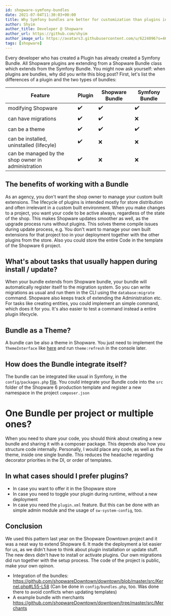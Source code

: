 ```yaml
---
id: shopware-symfony-bundles
date: 2021-07-04T11:30:03+00:00
title: Why Symfony bundles are better for customization than plugins in Shopware projects
author: Shyim
author_title: Developer @ Shopware
author_url: https://github.com/shyim
author_image_url: https://avatars3.githubusercontent.com/u/6224096?s=460&u=18be3a2d46f07dd42fc2b6dee9b4b9b68bca28d2&v=4
tags: [shopware]
---
```


Every developer who has created a Plugin has already created a Symfony Bundle. All Shopware plugins are extending from a Shopware Bundle class which extends from the Symfony Bundle.
You might now ask yourself: when plugins are bundles, why did you write this blog post? First, let's list the differences of a plugin and the two types of bundles:

| Feature                                            	| Plugin 	| Shopware Bundle 	| Symfony Bundle 	|
|----------------------------------------------------	|--------	|-----------------	|----------------	|
| modifying Shopware                                 	| ✔️      	| ✔️               	| ✔️              	|
| can have migrations                                	| ✔️      	| ✔️               	| ❌              	|
| can be a theme                                     	| ✔️      	| ✔️               	| ✔️              	|
| can be installed, uninstalled (lifecyle)           	| ✔️      	| ❌               	| ❌              	|
| can be managed by the shop owner in administration 	| ✔️      	| ❌               	| ❌              	|

## The benefits of working with a Bundle

As an agency, you don't want the shop owner to manage your custom built extensions. The lifecycle of plugins is intended mostly for store distribution and often irrelevant in a custom built environment.
When you make changes to a project, you want your code to be active always, regardless of the state of the shop. This makes Shopware updates smoother as well, as the upgrade process runs without plugins.
This solves theme compile issues during update process, e.g.
You don't want to manage your own built extensions for that project too in your deployment together with the other plugins from the store. 
Also you could store the entire Code in the template of the Shopware 6 project.

## What's about tasks that usually happen during install / update?

When your bundle extends from Shopware bundle, your bundle will automatically register itself to the migration system. So you can write migrations as usual and run them in the CLI using the `database:migrate` command.
Shopware also keeps track of extending the Administration etc. For tasks like creating entities, you could implement an simple command, which does it for you. 
It's also easier to test a command instead a entire plugin lifecycle. 

## Bundle as a Theme?

A bundle can be also a theme in Shopware. You just need to implement the `ThemeInterface` like [here](https://github.com/shopware/platform/blob/trunk/src/Storefront/Storefront.php#L23) and run `theme:refresh` in the console later.

## How does the Bundle integrate itself?

The bundle can be integrated like usual in Symfony, in the `config/packages.php` [file](https://github.com/shopware/production/blob/6.4/config/bundles.php#L19).
You could integrate your Bundle code into the `src` folder of the Shopware 6 production template and register a new namespace in the project `composer.json`

# One Bundle per project or multiple ones?

When you need to share your code, you should think about creating a new bundle and sharing it with a composer package. This depends also how you structure code internally.
Personally, I would place any code, as well as the theme, inside one single bundle. This reduces the headache regarding decorator priorities in the DI, or order of templates.

## In what cases should I prefer plugins?

- In case you want to offer it in the Shopware store
- In case you need to toggle your plugin during runtime, without a new deployment
- In case you need the `plugin.xml` feature. But this can be done with an simple admin module and the usage of `sw-system-config`, too.

## Conclusion

We used this pattern last year on the Shopware Downtown project and it was a neat way to extend Shopware 6. It made the deployment a lot easier for us, as we didn't have to think about plugin installation or update stuff. 
The new devs didn't have to install or activate plugins. Our own migrations did run together with the setup process. 
The code of the project is public, make your own opinon.

- Integration of the bundles: https://github.com/shopwareDowntown/downtown/blob/master/src/Kernel.php#L55-L58 (Can be done in `config/bundles.php`, too. Was done there to avoid conflicts when updating templates)
- A example bundle with merchants https://github.com/shopwareDowntown/downtown/tree/master/src/Merchants
